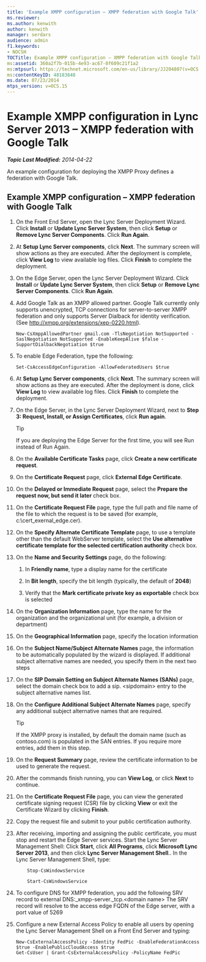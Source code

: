 ```yaml
---
title: 'Example XMPP configuration – XMPP federation with Google Talk'
ms.reviewer: 
ms.author: kenwith
author: kenwith
manager: serdars
audience: admin
f1.keywords:
- NOCSH
TOCTitle: Example XMPP configuration – XMPP federation with Google Talk
ms:assetid: 360a2f7b-015b-4e93-ac67-0f609c21f1a2
ms:mtpsurl: https://technet.microsoft.com/en-us/library/JJ204807(v=OCS.15)
ms:contentKeyID: 48183848
ms.date: 07/23/2014
mtps_version: v=OCS.15
---
```


<div data-xmlns="http://www.w3.org/1999/xhtml">

<div class="topic" data-xmlns="http://www.w3.org/1999/xhtml" data-msxsl="urn:schemas-microsoft-com:xslt" data-cs="http://msdn.microsoft.com/en-us/">

<div data-asp="http://msdn2.microsoft.com/asp">

# Example XMPP configuration in Lync Server 2013 – XMPP federation with Google Talk

</div>

<div id="mainSection">

<div id="mainBody">

<span> </span>

_**Topic Last Modified:** 2014-04-22_

An example configuration for deploying the XMPP Proxy defines a federation with Google Talk.

<div>

## Example XMPP configuration – XMPP federation with Google Talk

1.  On the Front End Server, open the Lync Server Deployment Wizard. Click **Install** or **Update Lync Server System**, then click **Setup** or **Remove Lync Server Components**. Click **Run Again**.

2.  At **Setup Lync Server components**, click **Next**. The summary screen will show actions as they are executed. After the deployment is complete, click **View Log** to view available log files. Click **Finish** to complete the deployment.

3.  On the Edge Server, open the Lync Server Deployment Wizard. Click **Install** or **Update Lync Server System**, then click **Setup** or **Remove Lync Server Components**. Click **Run Again**.

4.  Add Google Talk as an XMPP allowed partner. Google Talk currently only supports unencrypted, TCP connections for server-to-server XMPP federation and only supports Server Dialback for identity verification. (See <http://xmpp.org/extensions/xep-0220.html>).
    
        New-CsXmppAllowedPartner gmail.com -TlsNegotiation NotSupported -SaslNegotiation NotSupported -EnableKeepAlive $false -SupportDialbackNegotiation $true

5.  To enable Edge Federation, type the following:
    
        Set-CsAccessEdgeConfiguration -AllowFederatedUsers $true

6.  At **Setup Lync Server components**, click **Next**. The summary screen will show actions as they are executed. After the deployment is done, click **View Log** to view available log files. Click **Finish** to complete the deployment.

7.  On the Edge Server, in the Lync Server Deployment Wizard, next to **Step 3: Request, Install, or Assign Certificates**, click **Run again**.
    
    <div>
    

    > [!TIP]
    > If you are deploying the Edge Server for the first time, you will see Run instead of Run Again.

    
    </div>

8.  On the **Available Certificate Tasks** page, click **Create a new certificate request**.

9.  On the **Certificate Request** page, click **External Edge Certificate**.

10. On the **Delayed or Immediate Request** page, select the **Prepare the request now, but send it later** check box.

11. On the **Certificate Request File** page, type the full path and file name of the file to which the request is to be saved (for example, c:\\cert\_exernal\_edge.cer).

12. On the **Specify Alternate Certificate Template** page, to use a template other than the default WebServer template, select the **Use alternative certificate template for the selected certification authority** check box.

13. On the **Name and Security Settings** page, do the following:
    
    1.  In **Friendly name**, type a display name for the certificate
    
    2.  In **Bit length**, specify the bit length (typically, the default of **2048**)
    
    3.  Verify that the **Mark certificate private key as exportable** check box is selected

14. On the **Organization Information** page, type the name for the organization and the organizational unit (for example, a division or department)

15. On the **Geographical Information** page, specify the location information

16. On the **Subject Name/Subject Alternate Names** page, the information to be automatically populated by the wizard is displayed. If additional subject alternative names are needed, you specify them in the next two steps

17. On the **SIP Domain Setting on Subject Alternate Names (SANs)** page, select the domain check box to add a sip. \<sipdomain\> entry to the subject alternative names list.

18. On the **Configure Additional Subject Alternate Names** page, specify any additional subject alternative names that are required.
    
    <div>
    

    > [!TIP]
    > If the XMPP proxy is installed, by default the domain name (such as contoso.com) is populated in the SAN entries. If you require more entries, add them in this step.

    
    </div>

19. On the **Request Summary** page, review the certificate information to be used to generate the request.

20. After the commands finish running, you can **View Log**, or click **Next** to continue.

21. On the **Certificate Request File** page, you can view the generated certificate signing request (CSR) file by clicking **View** or exit the Certificate Wizard by clicking **Finish**.

22. Copy the request file and submit to your public certification authority.

23. After receiving, importing and assigning the public certificate, you must stop and restart the Edge Server services. Start the Lync Server Management Shell: Click **Start**, click **All Programs**, click **Microsoft Lync Server 2013**, and then click **Lync Server Management Shell**.. In the Lync Server Management Shell, type:
    ```
        Stop-CsWindowsService
    ```
	
    ```
        Start-CsWindowsService
    ```
	
24. To configure DNS for XMPP federation, you add the following SRV record to external DNS:\_xmpp-server.\_tcp.\<domain name\> The SRV record will resolve to the access edge FQDN of the Edge server, with a port value of 5269

25. Configure a new External Access Policy to enable all users by opening the Lync Server Management Shell on a Front End Server and typing:
    
        New-CsExternalAccessPolicy -Identity FedPic -EnableFederationAccess $true -EnablePublicCloudAccess $true
        Get-CsUser | Grant-CsExternalAccessPolicy -PolicyName FedPic

</div>

</div>

<span> </span>

</div>

</div>

</div>

